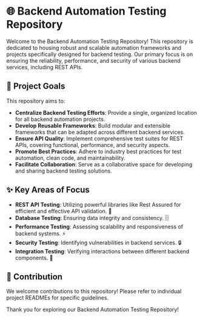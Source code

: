 # 🌐 Backend Automation Testing Repository

Welcome to the Backend Automation Testing Repository! This repository is dedicated to housing robust and scalable automation frameworks and projects specifically designed for backend testing. Our primary focus is on ensuring the reliability, performance, and security of various backend services, including REST APIs.

## 🚀 Project Goals

This repository aims to:

*   **Centralize Backend Testing Efforts**: Provide a single, organized location for all backend automation projects.
*   **Develop Reusable Frameworks**: Build modular and extensible frameworks that can be adapted across different backend services.
*   **Ensure API Quality**: Implement comprehensive test suites for REST APIs, covering functional, performance, and security aspects.
*   **Promote Best Practices**: Adhere to industry best practices for test automation, clean code, and maintainability.
*   **Facilitate Collaboration**: Serve as a collaborative space for developing and sharing backend testing solutions.

## ✨ Key Areas of Focus

*   **REST API Testing**: Utilizing powerful libraries like Rest Assured for efficient and effective API validation. 🧪
*   **Database Testing**: Ensuring data integrity and consistency. 🗄️
*   **Performance Testing**: Assessing scalability and responsiveness of backend systems. ⚡
*   **Security Testing**: Identifying vulnerabilities in backend services. 🔒
*   **Integration Testing**: Verifying interactions between different backend components. 🔗

## 🤝 Contribution

We welcome contributions to this repository! Please refer to individual project READMEs for specific guidelines.

Thank you for exploring our Backend Automation Testing Repository! 